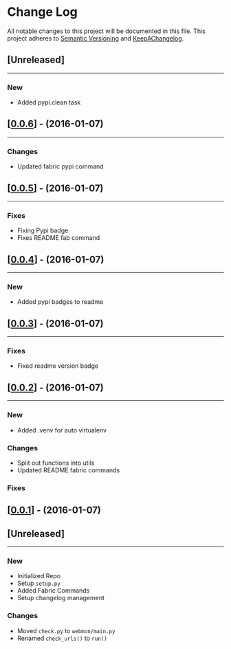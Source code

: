 # Change Log
All notable changes to this project will be documented in this file.
This project adheres to [Semantic Versioning](http://semver.org/) and [KeepAChangelog](http://keepachangelog.com/).

## [Unreleased]
---

### New
* Added pypi.clean task


## [[0.0.6](https://github.com/mc706/webmon/releases/tag/v0.0.6)] - (2016-01-07)
---

### Changes
* Updated fabric pypi command


## [[0.0.5](https://github.com/mc706/webmon/releases/tag/v0.0.5)] - (2016-01-07)
---

### Fixes
* Fixing Pypi badge
* Fixes README fab command

## [[0.0.4](https://github.com/mc706/webmon/releases/tag/v0.0.4)] - (2016-01-07)
---

### New
* Added pypi badges to readme


## [[0.0.3](https://github.com/mc706/webmon/releases/tag/v0.0.3)] - (2016-01-07)
---

### Fixes
* Fixed readme version badge

## [[0.0.2](https://github.com/mc706/webmon/releases/tag/v0.0.2)] - (2016-01-07)
---

### New
* Added .venv for auto virtualenv 

### Changes
* Split out functions into utils
* Updated README fabric commands

### Fixes


## [[0.0.1](https://github.com/mc706/webmon/releases/tag/v0.0.1)] - (2016-01-07)
## [Unreleased]
---

### New
* Initialized Repo
* Setup `setup.py`
* Added Fabric Commands
* Setup changelog management

### Changes
* Moved `check.py` to `webmon/main.py`
* Renamed `check_urls()` to `run()`

